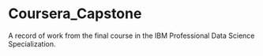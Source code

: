 # Coursera_Capstone
A record of work from the final course in the IBM Professional Data Science Specialization.
